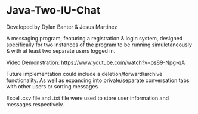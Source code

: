# Java-Two-IU-Chat
Developed by Dylan Banter & Jesus Martinez

A messaging program, featuring a registration &amp; login system, designed specifically for two instances of the program to be running simuletaneously &amp; with at least two separate users logged in.

Video Demonstration: https://www.youtube.com/watch?v=ps89-Npg-qA

Future implementation could include a deletion/forward/archive functionality. As well as expanding into private/separate conversation tabs with other users or sorting messages.

Excel .csv file and .txt file were used to store user information and messages respectively.
